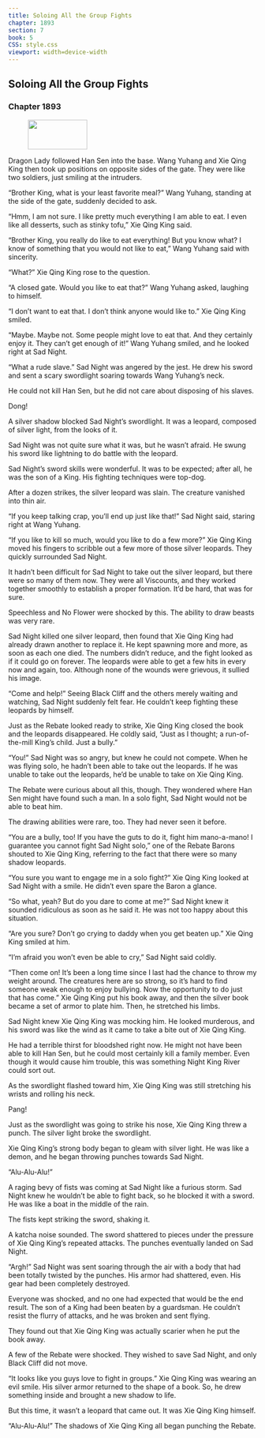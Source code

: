 ```yaml
---
title: Soloing All the Group Fights
chapter: 1893
section: 7
book: 5
CSS: style.css
viewport: width=device-width
---
```


## Soloing All the Group Fights

### Chapter 1893

<figure>
	<img src="../Images/gem.gif" alt="" id="gem" width="120" height="60" />
</figure>

Dragon Lady followed Han Sen into the base. Wang Yuhang and Xie Qing King then took up positions on opposite sides of the gate. They were like two soldiers, just smiling at the intruders.

“Brother King, what is your least favorite meal?” Wang Yuhang, standing at the side of the gate, suddenly decided to ask.

“Hmm, I am not sure. I like pretty much everything I am able to eat. I even like all desserts, such as stinky tofu,” Xie Qing King said.

“Brother King, you really do like to eat everything! But you know what? I know of something that you would not like to eat,” Wang Yuhang said with sincerity.

“What?” Xie Qing King rose to the question.

“A closed gate. Would you like to eat that?” Wang Yuhang asked, laughing to himself.

“I don’t want to eat that. I don’t think anyone would like to.” Xie Qing King smiled.

“Maybe. Maybe not. Some people might love to eat that. And they certainly enjoy it. They can’t get enough of it!” Wang Yuhang smiled, and he looked right at Sad Night.

“What a rude slave.” Sad Night was angered by the jest. He drew his sword and sent a scary swordlight soaring towards Wang Yuhang’s neck.

He could not kill Han Sen, but he did not care about disposing of his slaves.

Dong!

A silver shadow blocked Sad Night’s swordlight. It was a leopard, composed of silver light, from the looks of it.

Sad Night was not quite sure what it was, but he wasn’t afraid. He swung his sword like lightning to do battle with the leopard.

Sad Night’s sword skills were wonderful. It was to be expected; after all, he was the son of a King. His fighting techniques were top-dog.

After a dozen strikes, the silver leopard was slain. The creature vanished into thin air.

“If you keep talking crap, you’ll end up just like that!” Sad Night said, staring right at Wang Yuhang.

“If you like to kill so much, would you like to do a few more?” Xie Qing King moved his fingers to scribble out a few more of those silver leopards. They quickly surrounded Sad Night.

It hadn’t been difficult for Sad Night to take out the silver leopard, but there were so many of them now. They were all Viscounts, and they worked together smoothly to establish a proper formation. It’d be hard, that was for sure.

Speechless and No Flower were shocked by this. The ability to draw beasts was very rare.

Sad Night killed one silver leopard, then found that Xie Qing King had already drawn another to replace it. He kept spawning more and more, as soon as each one died. The numbers didn’t reduce, and the fight looked as if it could go on forever. The leopards were able to get a few hits in every now and again, too. Although none of the wounds were grievous, it sullied his image.

“Come and help!” Seeing Black Cliff and the others merely waiting and watching, Sad Night suddenly felt fear. He couldn’t keep fighting these leopards by himself.

Just as the Rebate looked ready to strike, Xie Qing King closed the book and the leopards disappeared. He coldly said, “Just as I thought; a run-of-the-mill King’s child. Just a bully.”

“You!” Sad Night was so angry, but knew he could not compete. When he was flying solo, he hadn’t been able to take out the leopards. If he was unable to take out the leopards, he’d be unable to take on Xie Qing King.

The Rebate were curious about all this, though. They wondered where Han Sen might have found such a man. In a solo fight, Sad Night would not be able to beat him.

The drawing abilities were rare, too. They had never seen it before.

“You are a bully, too! If you have the guts to do it, fight him mano-a-mano! I guarantee you cannot fight Sad Night solo,” one of the Rebate Barons shouted to Xie Qing King, referring to the fact that there were so many shadow leopards.

“You sure you want to engage me in a solo fight?” Xie Qing King looked at Sad Night with a smile. He didn’t even spare the Baron a glance.

“So what, yeah? But do you dare to come at me?” Sad Night knew it sounded ridiculous as soon as he said it. He was not too happy about this situation.

“Are you sure? Don’t go crying to daddy when you get beaten up.” Xie Qing King smiled at him.

“I’m afraid you won’t even be able to cry,” Sad Night said coldly.

“Then come on! It’s been a long time since I last had the chance to throw my weight around. The creatures here are so strong, so it’s hard to find someone weak enough to enjoy bullying. Now the opportunity to do just that has come.” Xie Qing King put his book away, and then the silver book became a set of armor to plate him. Then, he stretched his limbs.

Sad Night knew Xie Qing King was mocking him. He looked murderous, and his sword was like the wind as it came to take a bite out of Xie Qing King.

He had a terrible thirst for bloodshed right now. He might not have been able to kill Han Sen, but he could most certainly kill a family member. Even though it would cause him trouble, this was something Night King River could sort out.

As the swordlight flashed toward him, Xie Qing King was still stretching his wrists and rolling his neck.

Pang!

Just as the swordlight was going to strike his nose, Xie Qing King threw a punch. The silver light broke the swordlight.

Xie Qing King’s strong body began to gleam with silver light. He was like a demon, and he began throwing punches towards Sad Night.

“Alu-Alu-Alu!”

A raging bevy of fists was coming at Sad Night like a furious storm. Sad Night knew he wouldn’t be able to fight back, so he blocked it with a sword. He was like a boat in the middle of the rain.

The fists kept striking the sword, shaking it.

A katcha noise sounded. The sword shattered to pieces under the pressure of Xie Qing King’s repeated attacks. The punches eventually landed on Sad Night.

“Argh!” Sad Night was sent soaring through the air with a body that had been totally twisted by the punches. His armor had shattered, even. His gear had been completely destroyed.

Everyone was shocked, and no one had expected that would be the end result. The son of a King had been beaten by a guardsman. He couldn’t resist the flurry of attacks, and he was broken and sent flying.

They found out that Xie Qing King was actually scarier when he put the book away.

A few of the Rebate were shocked. They wished to save Sad Night, and only Black Cliff did not move.

“It looks like you guys love to fight in groups.” Xie Qing King was wearing an evil smile. His silver armor returned to the shape of a book. So, he drew something inside and brought a new shadow to life.

But this time, it wasn’t a leopard that came out. It was Xie Qing King himself.

“Alu-Alu-Alu!” The shadows of Xie Qing King all began punching the Rebate.